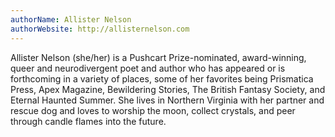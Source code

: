 ```yaml
---
authorName: Allister Nelson
authorWebsite: http://allisternelson.com
---
```

Allister Nelson (she/her) is a Pushcart Prize-nominated, award-winning, queer and neurodivergent poet and author who has appeared or is forthcoming in a variety of places, some of her favorites being Prismatica Press, Apex Magazine, Bewildering Stories, The British Fantasy Society, and Eternal Haunted Summer. She lives in Northern Virginia with her partner and rescue dog and loves to worship the moon, collect crystals, and peer through candle flames into the future.